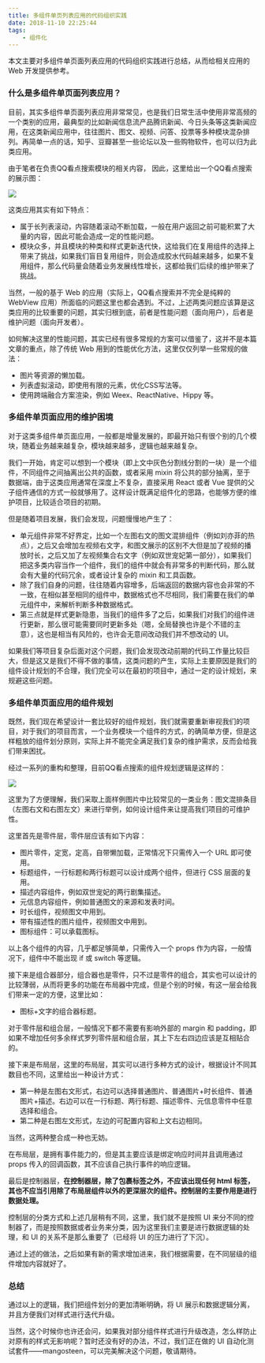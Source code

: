 ```yaml
---
title: 多组件单页列表应用的代码组织实践
date: 2018-11-10 22:25:44
tags:
	- 组件化
---
```


本文主要对多组件单页面列表应用的代码组织实践进行总结，从而给相关应用的 Web 开发提供参考。

### 什么是多组件单页面列表应用？

目前，其实多组件单页面列表应用非常常见，也是我们日常生活中使用非常高频的一个类别的应用，最典型的比如新闻信息流产品腾讯新闻、今日头条等这类新闻应用，在这类新闻应用中，往往图片、图文、视频、问答、投票等多种模块混杂排列。再简单一点的话，知乎、豆瓣甚至一些论坛以及一些购物软件，也可以归为此类应用。

由于笔者在负责QQ看点搜索模块的相关内容， 因此，这里给出一个QQ看点搜索的展示图：

![](/img/kd.jpg)

这类应用其实有如下特点：

* 属于长列表滚动，内容随着滚动不断加载，一般在用户返回之前可能积累了大量的内容，因此可能会造成一定的性能问题。
* 模块众多，并且模块的种类和样式更新迭代快，这给我们在复用组件的选择上带来了挑战，如果我们盲目复用组件，则会造成胶水代码越来越多，如果不复用组件，那么代码量会随着业务发展线性增长，这都给我们后续的维护带来了挑战。

当然，一般的基于 Web 的应用（实际上，QQ看点搜索并不完全是纯粹的 WebView 应用）所面临的问题这里也都会遇到。不过，上述两类问题应该算是这类应用的比较重要的问题，其实归根到底，前者是性能问题（面向用户），后者是维护问题（面向开发者）。

如何解决这里的性能问题，其实已经有很多常规的方案可以借鉴了，这并不是本篇文章的重点，除了传统 Web 用到的性能优化方法，这里仅仅列举一些常规的做法：

* 图片等资源的懒加载。
* 列表虚拟滚动，即使用有限的元素，优化CSS写法等。
* 使用跨端融合方案渲染，例如 Weex、ReactNative、Hippy 等。

### 多组件单页面应用的维护困境

对于这类多组件单页面应用，一般都是增量发展的，即最开始只有很个别的几个模块，随着业务越来越复杂，模块越来越多，逻辑也越来越复杂。

我们一开始，肯定可以想到一个模块（即上文中灰色分割线分割的一块）是一个组件，不同组件之间抽离出公共的函数，或者采用 mixin 将公共的部分抽离，至于数据端，由于这类应用通常在深度上不复杂，直接采用 React 或者 Vue 提供的父子组件通信的方式一般就够用了。这样设计既满足组件化的思路，也能够方便的维护项目，比较适合项目的初期。

但是随着项目发展，我们会发现，问题慢慢地产生了：

* 单元组件非常不好界定，比如一个左图右文的图文混排组件（例如刘亦菲的热点），之后又会增加左视频右文字，和图文展示的区别不大但是加了视频的播放时长，之后又加了左视频集合右文字（例如双世宠妃第一部分），如果我们把这多类内容当作一个组件，我们的组件中就会有非常多的判断代码，那么就会有大量的代码冗余，或者设计复杂的 mixin 和工具函数。
* 除了我们自身的问题，往往随着内容增多，后端返回的数据内容也会非常的不一致，在相似甚至相同的组件中，数据格式也不尽相同，我们需要在我们的单元组件中，来解析判断多种数据格式。
* 第三点就是样式更新隐患，当我们的组件多了之后，如果我们对我们的组件进行更新，那么很可能需要同时更新多处（嗯，全局替换也许是个不错的主意），这也是相当有风险的，也许会无意间改动我们并不想改动的 UI。

如果我们等项目复杂后面对这个问题，我们会发现改动前期的代码工作量比较巨大，但是这又是我们不得不做的事情，这类问题的产生，实际上主要原因是我们的组件设计规划的不合理，我们完全可以在最初的项目中，通过一定的设计规划，来规避这些问题。

### 多组件单页面应用的组件规划

既然，我们现在希望设计一套比较好的组件规划，我们就需要重新审视我们的项目，对于我们的项目而言，一个业务模块一个组件的方式，的确简单方便，但是这样粗放的组件划分原则，实际上并不能完全满足我们复杂的维护需求，反而会给我们带来困扰。

经过一系列的重构和整理，目前QQ看点搜索的组件规划逻辑是这样的：

![](/img/kds.jpg)

这里为了方便理解，我们采取上面样例图片中比较常见的一类业务：图文混排条目（左图右文和右图左文）来进行举例，如何设计组件来让提高我们项目的可维护性。

这里首先是零件层，零件层应该有如下内容：

* 图片零件，定宽，定高，自带懒加载，正常情况下只需传入一个 URL 即可使用。
* 标题组件，一行标题和两行标题可以设计成两个组件，但进行 CSS 层面的复用。
* 描述内容组件，例如双世宠妃的两行剧集描述。
* 元信息内容组件，例如普通图文的来源和发表时间。
* 时长组件，视频图文中用到。
* 带有描述性的图片组件，视频图文中用到。
* 图标组件：可以承载图标。

以上各个组件的内容，几乎都足够简单，只需传入一个 props 作为内容，一般情况下，组件中不能出现 if 或 switch 等逻辑。

接下来是组合器部分，组合器也是零件，只不过是零件的组合，其实也可以设计的比较薄弱，从而将更多的功能在布局器中完成，但是个别的时候，有这一层会给我们带来一定的方便，这里比如：

* 图标+文字的组合器标题。

对于零件层和组合层，一般情况下都不需要有影响外部的 margin 和 padding，即如果不增加任何多余样式罗列零件层和组合层，其上下左右四边应该是互相贴合的。

接下来是布局层，这里的布局层，其实可以进行多种方式的设计，根据设计不同其数目也不同，这里给出一种设计方式：

* 第一种是左图右文形式，右边可以选择普通图片、普通图片+时长组件、普通图片+描述。右边可以在一行标题、两行标题、描述零件、元信息零件中任意选择和组合。
* 第二种是右图左文形式，左边的可配置内容和上文右边相同。

当然，这两种整合成一种也无妨。

在布局层，是拥有事件能力的，但是其主要应该是绑定响应时间并且调用通过 props 传入的回调函数，其不应该自己执行事件的响应逻辑。

最后是控制器层，**在控制器层，除了包裹标签之外，不应该出现任何 html 标签，其也不应当引用除了布局层组件以外的更深层次的组件。控制层的主要作用是进行数据处理。**

控制层的分类方式和上述几层稍有不同，这里，我们就不是按照 UI 来分不同的控制器了，而是按照数据或者业务来分类，因为这里我们主要是进行数据逻辑的处理，和 UI 的关系不是那么重要了（已经将 UI 的压力进行了下沉）。

通过上述的做法，之后如果有新的需求增加进来，我们根据需要，在不同层级的组件增加内容就好了。

### 总结

通过以上的逻辑，我们把组件划分的更加清晰明确，将 UI 展示和数据逻辑分离，并且方便我们对样式进行迭代升级。

当然，这个时候你也许还会问，如果我对部分组件样式进行升级改造，怎么样防止对原有的样式无影响呢？暂时还没有好的办法，不过，我们正在做的 UI 自动化测试套件——mangosteen，可以完美解决这个问题，敬请期待。